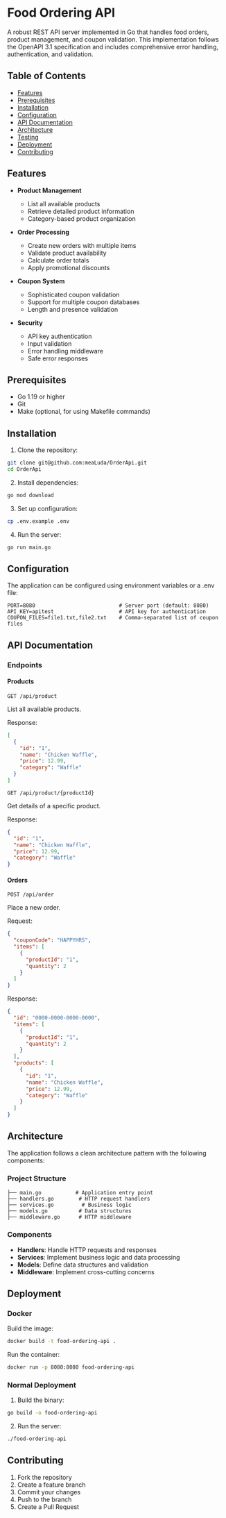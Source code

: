 # Food Ordering API

A robust REST API server implemented in Go that handles food orders, product management, and coupon validation. This implementation follows the OpenAPI 3.1 specification and includes comprehensive error handling, authentication, and validation.

## Table of Contents
- [Features](#features)
- [Prerequisites](#prerequisites)
- [Installation](#installation)
- [Configuration](#configuration)
- [API Documentation](#api-documentation)
- [Architecture](#architecture)
- [Testing](#testing)
- [Deployment](#deployment)
- [Contributing](#contributing)

## Features

- **Product Management**
  - List all available products
  - Retrieve detailed product information
  - Category-based product organization

- **Order Processing**
  - Create new orders with multiple items
  - Validate product availability
  - Calculate order totals
  - Apply promotional discounts

- **Coupon System**
  - Sophisticated coupon validation
  - Support for multiple coupon databases
  - Length and presence validation

- **Security**
  - API key authentication
  - Input validation
  - Error handling middleware
  - Safe error responses

## Prerequisites

- Go 1.19 or higher
- Git
- Make (optional, for using Makefile commands)

## Installation

1. Clone the repository:
```bash
git clone git@github.com:meaLuda/OrderApi.git
cd OrderApi
```

2. Install dependencies:
```bash
go mod download
```

3. Set up configuration:
```bash
cp .env.example .env
```

4. Run the server:
```bash
go run main.go
```

## Configuration

The application can be configured using environment variables or a .env file:

```env
PORT=8080                           # Server port (default: 8080)
API_KEY=apitest                     # API key for authentication
COUPON_FILES=file1.txt,file2.txt    # Comma-separated list of coupon files
```

## API Documentation

### Endpoints

#### Products

```
GET /api/product
```
List all available products.

Response:
```json
[
  {
    "id": "1",
    "name": "Chicken Waffle",
    "price": 12.99,
    "category": "Waffle"
  }
]
```

```
GET /api/product/{productId}
```
Get details of a specific product.

Response:
```json
{
  "id": "1",
  "name": "Chicken Waffle",
  "price": 12.99,
  "category": "Waffle"
}
```

#### Orders

```
POST /api/order
```
Place a new order.

Request:
```json
{
  "couponCode": "HAPPYHRS",
  "items": [
    {
      "productId": "1",
      "quantity": 2
    }
  ]
}
```

Response:
```json
{
  "id": "0000-0000-0000-0000",
  "items": [
    {
      "productId": "1",
      "quantity": 2
    }
  ],
  "products": [
    {
      "id": "1",
      "name": "Chicken Waffle",
      "price": 12.99,
      "category": "Waffle"
    }
  ]
}
```

## Architecture

The application follows a clean architecture pattern with the following components:

### Project Structure
```
├── main.go           # Application entry point
├── handlers.go        # HTTP request handlers
├── services.go         # Business logic
├── models.go          # Data structures
├── middleware.go      # HTTP middleware
```

### Components

- **Handlers**: Handle HTTP requests and responses
- **Services**: Implement business logic and data processing
- **Models**: Define data structures and validation
- **Middleware**: Implement cross-cutting concerns

## Deployment

### Docker

Build the image:
```bash
docker build -t food-ordering-api .
```

Run the container:
```bash
docker run -p 8080:8080 food-ordering-api
```

### Normal Deployment

1. Build the binary:
```bash
go build -o food-ordering-api
```

2. Run the server:
```bash
./food-ordering-api
```

## Contributing

1. Fork the repository
2. Create a feature branch
3. Commit your changes
4. Push to the branch
5. Create a Pull Request

